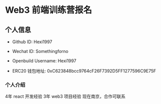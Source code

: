 # Web3 前端训练营报名

## 个人信息

* Github ID: Hexi1997

* Wechat ID: Somethingforno

* Openbuild Username: Hexi1997

* ERC20 钱包地址: 0xC623848bcc9764cF26F7392D5FF1277596C9E75F

### 个人介绍

4年 react 开发经验
3年 web3 项目经验
现在南京，合作可联系